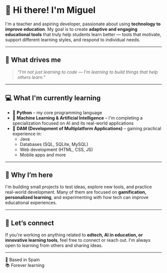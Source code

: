 # 👋 Hi there! I'm Miguel

I'm a teacher and aspiring developer, passionate about using **technology to improve education**. My goal is to create **adaptive and engaging educational tools** that truly help students learn better — tools that motivate, support different learning styles, and respond to individual needs.

---

## 🎯 What drives me

> _“I'm not just learning to code — I'm learning to build things that help others learn.”_

---

## 💻 What I'm currently learning

- 🔹 **Python** – my core programming language
- 🔹 **Machine Learning & Artificial Intelligence** – I'm completing a specialization focused on AI and its real-world applications
- 🔹 **DAM (Development of Multiplatform Applications)** – gaining practical experience in:
  - Java
  - Databases (SQL, SQLite, MySQL)
  - Web development (HTML, CSS, JS)
  - Mobile apps and more

---

## 🌱 Why I’m here

I'm building small projects to test ideas, explore new tools, and practice real-world development. Many of them are focused on **gamification, personalized learning**, and experimenting with how tech can improve educational experiences.

---

## 🤝 Let’s connect

If you're working on anything related to **edtech, AI in education, or innovative learning tools**, feel free to connect or reach out. I'm always open to learning from others and sharing ideas.

---

📍 Based in Spain  
📚 Forever learning  
